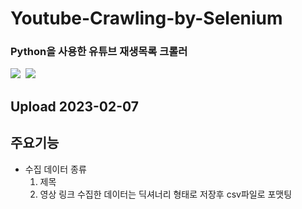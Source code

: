 # Youtube-Crawling-by-Selenium
### Python을 사용한 유튜브 재생목록 크롤러
<img src="https://img.shields.io/badge/python-3670A0?style=flat-square&logo=python&logoColor=ffdd54"/></a>&nbsp;
<img src="https://img.shields.io/badge/pandas-%23150458?style=flat-square&logo=pandas"/></a>&nbsp;

## Upload 2023-02-07

## 주요기능
- 수집 데이터 종류
  1. 제목
  2. 영상 링크
  수집한 데이터는 딕셔너리 형태로 저장후 csv파일로 포맷팅
